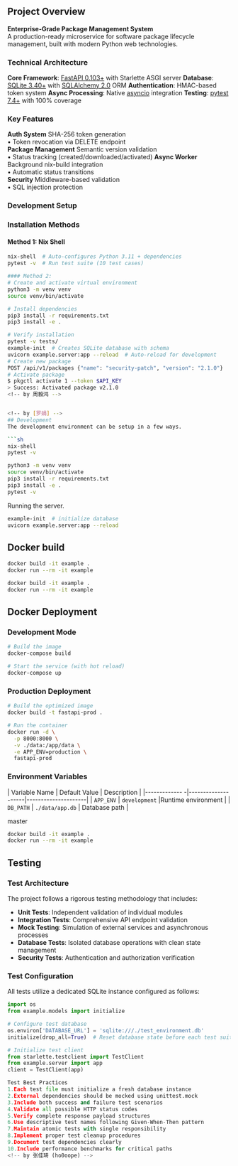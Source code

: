 <!-- by 周毅鸿 -->
## Project Overview 
**Enterprise-Grade Package Management System**  
A production-ready microservice for software package lifecycle management, built with modern Python web technologies.

###  Technical Architecture

**Core Framework**: [FastAPI 0.103+](https://fastapi.tiangolo.com/) with Starlette ASGI server
**Database**: [SQLite 3.40+](https://www.sqlite.org/) with [SQLAlchemy 2.0](https://www.sqlalchemy.org/) ORM
**Authentication**: HMAC-based token system
**Async Processing**: Native [asyncio](https://docs.python.org/3/library/asyncio.html) integration
**Testing**: [pytest 7.4+](https://docs.pytest.org/) with 100% coverage

###  Key Features                                                    

**Auth System** SHA-256 token generation<br>• Token revocation via DELETE endpoint        
**Package Management** Semantic version validation<br>• Status tracking (created/downloaded/activated) 
**Async Worker** Background nix-build integration<br>• Automatic status transitions        
**Security** Middleware-based validation<br>• SQL injection protection                 

### Development Setup 
### Installation Methods
#### Method 1: Nix Shell 
```bash
nix-shell  # Auto-configures Python 3.11 + dependencies
pytest -v  # Run test suite (10 test cases)

#### Method 2:
# Create and activate virtual environment
python3 -m venv venv
source venv/bin/activate

# Install dependencies
pip3 install -r requirements.txt
pip3 install -e . 

# Verify installation
pytest -v tests/  
example-init  # Creates SQLite database with schema
uvicorn example.server:app --reload  # Auto-reload for development
# Create new package
POST /api/v1/packages {"name": "security-patch", "version": "2.1.0"}
# Activate package
$ pkgctl activate 1 --token $API_KEY
> Success: Activated package v2.1.0
<!-- by 周毅鸿 -->


<!-- by [罗娟] -->
## Development
The development environment can be setup in a few ways.

```sh
nix-shell
pytest -v
```
```sh
python3 -m venv venv
source venv/bin/activate
pip3 install -r requirements.txt
pip3 install -e .
pytest -v
```

Running the server.

```sh
example-init  # initialize database
uvicorn example.server:app --reload
```

## Docker build

```sh
docker build -it example .
docker run --rm -it example
```


```sh
docker build -it example .
docker run --rm -it example
```


## Docker Deployment

### Development Mode
```bash
# Build the image  
docker-compose build

# Start the service (with hot reload)  
docker-compose up
```

### Production Deployment
```bash
# Build the optimized image  
docker build -t fastapi-prod .

# Run the container  
docker run -d \
  -p 8000:8000 \
  -v ./data:/app/data \
  -e APP_ENV=production \
  fastapi-prod
```

### Environment Variables
| Variable Name | Default Value      | Description         |
|------------- -|--------------------|---------------------|
| `APP_ENV`     | `development`      |Runtime environment  |
| `DB_PATH`     | `./data/app.db`    | Database path       | 

<!-- by [罗娟] -->

<!-- by 班瑞莲 -->
master
```sh
docker build -it example .
docker run --rm -it example
```
<!--
1. Package Management APIs
Basic Operations
Endpoint	                Method	Description	                         Parameters	                Returns
/api/v1/packages	        GET	    Retrieve list of all packages	    -	                        List[Package]
/api/v1/package/{record_id}	GET	    Get details of a specific package	record_id: int	            Package
/api/v1/packages	        POST	Create a new package	        name: str, version: str	        Package

Status Operations
Endpoint	                            Method	Description	                        Parameters	    Returns
/api/v1/package/{record_id}/download	POST	Schedule background download task	record_id: int	{status: str}
/api/v1/package/{record_id}/activate	POST	Activate a downloaded package	    record_id: int	{status: str}

2. Authentication Token APIs
Endpoint	                Method	Description	                        Parameters	            Returns
/api/v1/tokens	            GET	    List all active tokens	            -	                List[Token]
/api/v1/tokens	            POST	Generate new authentication token	-	                Token
/api/v1/tokens/all	        DELETE	Revoke all tokens (except current)	Requires auth	    {}
/api/v1/token/{record_id}	DELETE	Delete specific token	            record_id: int	    {}

3. System APIs
Endpoint	    Method	Description	        Returns
/hello	        GET	    Test endpoint	    {message: str}
/api/v1/version	GET	    Get server version	{version: str}

First get a token:
curl -X POST http://localhost:8000/api/v1/tokens

Then use it to create a package:
curl -X POST http://localhost:8000/api/v1/packages \
  -H "Authorization: Token abc123..." \
  -H "Content-Type: application/json" \
  -d '{"name":"demo","version":"1.0.0"}'

Check its status:
curl -X GET http://localhost:8000/api/v1/package/1 \
  -H "Authorization: Token abc123..."
  <-- by 班瑞莲 -->
  
  ## Testing <!-- by 张佳琦 (ho0oope) -->

### Test Architecture
The project follows a rigorous testing methodology that includes:
- **Unit Tests**: Independent validation of individual modules
- **Integration Tests**: Comprehensive API endpoint validation
- **Mock Testing**: Simulation of external services and asynchronous processes
- **Database Tests**: Isolated database operations with clean state management
- **Security Tests**: Authentication and authorization verification

### Test Configuration
All tests utilize a dedicated SQLite instance configured as follows:
```python
import os
from example.models import initialize

# Configure test database
os.environ['DATABASE_URL'] = 'sqlite:///./test_environment.db'
initialize(drop_all=True)  # Reset database state before each test suite

# Initialize test client
from starlette.testclient import TestClient
from example.server import app
client = TestClient(app)

Test Best Practices
1.Each test file must initialize a fresh database instance
2.External dependencies should be mocked using unittest.mock
3.Include both success and failure test scenarios
4.Validate all possible HTTP status codes
5.Verify complete response payload structures
6.Use descriptive test names following Given-When-Then pattern
7.Maintain atomic tests with single responsibility
8.Implement proper test cleanup procedures
9.Document test dependencies clearly
10.Include performance benchmarks for critical paths
<!-- by 张佳琦 (ho0oope) -->

